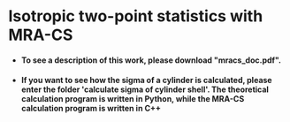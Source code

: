 # Isotropic two-point statistics with MRA-CS

- #### To see a description of this work, please download "mracs_doc.pdf".
- #### If you want to see how the sigma of a cylinder is calculated, please enter the folder 'calculate sigma of cylinder shell'. The theoretical calculation program is written in Python, while the MRA-CS calculation program is written in C++
